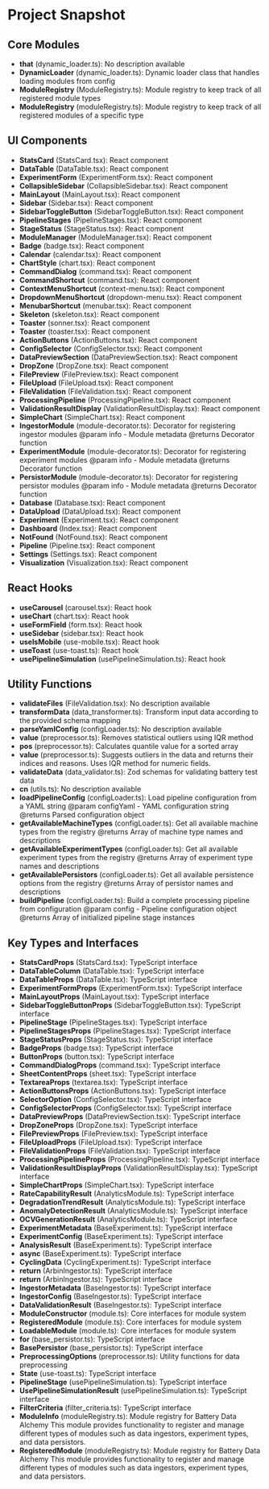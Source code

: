 # Project Snapshot

## Core Modules

- **that** (dynamic_loader.ts): No description available
- **DynamicLoader** (dynamic_loader.ts):  Dynamic loader class that handles loading modules from config
- **ModuleRegistry** (ModuleRegistry.ts):  Module registry to keep track of all registered module types
- **ModuleRegistry** (moduleRegistry.ts):  Module registry to keep track of all registered modules of a specific type

## UI Components

- **StatsCard** (StatsCard.tsx): React component
- **DataTable** (DataTable.tsx): React component
- **ExperimentForm** (ExperimentForm.tsx): React component
- **CollapsibleSidebar** (CollapsibleSidebar.tsx): React component
- **MainLayout** (MainLayout.tsx): React component
- **Sidebar** (Sidebar.tsx): React component
- **SidebarToggleButton** (SidebarToggleButton.tsx): React component
- **PipelineStages** (PipelineStages.tsx): React component
- **StageStatus** (StageStatus.tsx): React component
- **ModuleManager** (ModuleManager.tsx): React component
- **Badge** (badge.tsx): React component
- **Calendar** (calendar.tsx): React component
- **ChartStyle** (chart.tsx): React component
- **CommandDialog** (command.tsx): React component
- **CommandShortcut** (command.tsx): React component
- **ContextMenuShortcut** (context-menu.tsx): React component
- **DropdownMenuShortcut** (dropdown-menu.tsx): React component
- **MenubarShortcut** (menubar.tsx): React component
- **Skeleton** (skeleton.tsx): React component
- **Toaster** (sonner.tsx): React component
- **Toaster** (toaster.tsx): React component
- **ActionButtons** (ActionButtons.tsx): React component
- **ConfigSelector** (ConfigSelector.tsx): React component
- **DataPreviewSection** (DataPreviewSection.tsx): React component
- **DropZone** (DropZone.tsx): React component
- **FilePreview** (FilePreview.tsx): React component
- **FileUpload** (FileUpload.tsx): React component
- **FileValidation** (FileValidation.tsx): React component
- **ProcessingPipeline** (ProcessingPipeline.tsx): React component
- **ValidationResultDisplay** (ValidationResultDisplay.tsx): React component
- **SimpleChart** (SimpleChart.tsx): React component
- **IngestorModule** (module-decorator.ts):  Decorator for registering ingestor modules @param info - Module metadata @returns Decorator function
- **ExperimentModule** (module-decorator.ts):  Decorator for registering experiment modules @param info - Module metadata @returns Decorator function
- **PersistorModule** (module-decorator.ts):  Decorator for registering persistor modules @param info - Module metadata @returns Decorator function
- **Database** (Database.tsx): React component
- **DataUpload** (DataUpload.tsx): React component
- **Experiment** (Experiment.tsx): React component
- **Dashboard** (Index.tsx): React component
- **NotFound** (NotFound.tsx): React component
- **Pipeline** (Pipeline.tsx): React component
- **Settings** (Settings.tsx): React component
- **Visualization** (Visualization.tsx): React component

## React Hooks

- **useCarousel** (carousel.tsx): React hook
- **useChart** (chart.tsx): React hook
- **useFormField** (form.tsx): React hook
- **useSidebar** (sidebar.tsx): React hook
- **useIsMobile** (use-mobile.tsx): React hook
- **useToast** (use-toast.ts): React hook
- **usePipelineSimulation** (usePipelineSimulation.ts): React hook

## Utility Functions

- **validateFiles** (FileValidation.tsx): No description available
- **transformData** (data_transformer.ts):  Transform input data according to the provided schema mapping
- **parseYamlConfig** (configLoader.ts): No description available
- **value** (preprocessor.ts):  Removes statistical outliers using IQR method
- **pos** (preprocessor.ts):  Calculates quantile value for a sorted array
- **value** (preprocessor.ts):  Suggests outliers in the data and returns their indices and reasons. Uses IQR method for numeric fields.
- **validateData** (data_validator.ts):  Zod schemas for validating battery test data
- **cn** (utils.ts): No description available
- **loadPipelineConfig** (configLoader.ts):  Load pipeline configuration from a YAML string @param configYaml - YAML configuration string @returns Parsed configuration object
- **getAvailableMachineTypes** (configLoader.ts):  Get all available machine types from the registry @returns Array of machine type names and descriptions
- **getAvailableExperimentTypes** (configLoader.ts):  Get all available experiment types from the registry @returns Array of experiment type names and descriptions
- **getAvailablePersistors** (configLoader.ts):  Get all available persistence options from the registry @returns Array of persistor names and descriptions
- **buildPipeline** (configLoader.ts):  Build a complete processing pipeline from configuration @param config - Pipeline configuration object @returns Array of initialized pipeline stage instances

## Key Types and Interfaces

- **StatsCardProps** (StatsCard.tsx): TypeScript interface
- **DataTableColumn** (DataTable.tsx): TypeScript interface
- **DataTableProps** (DataTable.tsx): TypeScript interface
- **ExperimentFormProps** (ExperimentForm.tsx): TypeScript interface
- **MainLayoutProps** (MainLayout.tsx): TypeScript interface
- **SidebarToggleButtonProps** (SidebarToggleButton.tsx): TypeScript interface
- **PipelineStage** (PipelineStages.tsx): TypeScript interface
- **PipelineStagesProps** (PipelineStages.tsx): TypeScript interface
- **StageStatusProps** (StageStatus.tsx): TypeScript interface
- **BadgeProps** (badge.tsx): TypeScript interface
- **ButtonProps** (button.tsx): TypeScript interface
- **CommandDialogProps** (command.tsx): TypeScript interface
- **SheetContentProps** (sheet.tsx): TypeScript interface
- **TextareaProps** (textarea.tsx): TypeScript interface
- **ActionButtonsProps** (ActionButtons.tsx): TypeScript interface
- **SelectorOption** (ConfigSelector.tsx): TypeScript interface
- **ConfigSelectorProps** (ConfigSelector.tsx): TypeScript interface
- **DataPreviewProps** (DataPreviewSection.tsx): TypeScript interface
- **DropZoneProps** (DropZone.tsx): TypeScript interface
- **FilePreviewProps** (FilePreview.tsx): TypeScript interface
- **FileUploadProps** (FileUpload.tsx): TypeScript interface
- **FileValidationProps** (FileValidation.tsx): TypeScript interface
- **ProcessingPipelineProps** (ProcessingPipeline.tsx): TypeScript interface
- **ValidationResultDisplayProps** (ValidationResultDisplay.tsx): TypeScript interface
- **SimpleChartProps** (SimpleChart.tsx): TypeScript interface
- **RateCapabilityResult** (AnalyticsModule.ts): TypeScript interface
- **DegradationTrendResult** (AnalyticsModule.ts): TypeScript interface
- **AnomalyDetectionResult** (AnalyticsModule.ts): TypeScript interface
- **OCVGenerationResult** (AnalyticsModule.ts): TypeScript interface
- **ExperimentMetadata** (BaseExperiment.ts): TypeScript interface
- **ExperimentConfig** (BaseExperiment.ts): TypeScript interface
- **AnalysisResult** (BaseExperiment.ts): TypeScript interface
- **async** (BaseExperiment.ts): TypeScript interface
- **CyclingData** (CyclingExperiment.ts): TypeScript interface
- **return** (ArbinIngestor.ts): TypeScript interface
- **return** (ArbinIngestor.ts): TypeScript interface
- **IngestorMetadata** (BaseIngestor.ts): TypeScript interface
- **IngestorConfig** (BaseIngestor.ts): TypeScript interface
- **DataValidationResult** (BaseIngestor.ts): TypeScript interface
- **ModuleConstructor** (module.ts):  Core interfaces for module system
- **RegisteredModule** (module.ts):  Core interfaces for module system
- **LoadableModule** (module.ts):  Core interfaces for module system
- **for** (base_persistor.ts): TypeScript interface
- **BasePersistor** (base_persistor.ts): TypeScript interface
- **PreprocessingOptions** (preprocessor.ts):  Utility functions for data preprocessing
- **State** (use-toast.ts): TypeScript interface
- **PipelineStage** (usePipelineSimulation.ts): TypeScript interface
- **UsePipelineSimulationResult** (usePipelineSimulation.ts): TypeScript interface
- **FilterCriteria** (filter_criteria.ts): TypeScript interface
- **ModuleInfo** (moduleRegistry.ts):  Module registry for Battery Data Alchemy This module provides functionality to register and manage different types of modules such as data ingestors, experiment types, and data persistors.
- **RegisteredModule** (moduleRegistry.ts):  Module registry for Battery Data Alchemy This module provides functionality to register and manage different types of modules such as data ingestors, experiment types, and data persistors.

